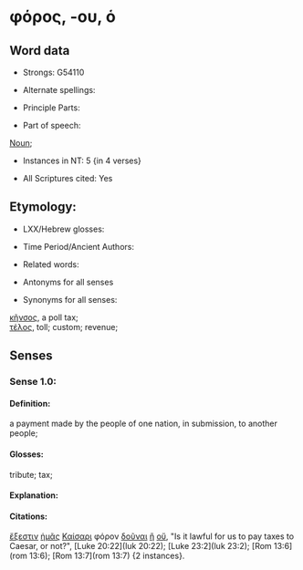 # φόρος, -ου, ὁ

<!-- Status: S2=NeedsFinalCheck -->
<!-- Lexica used for edits: BDAG, FFM, LN, A-S -->

## Word data

* Strongs: G54110

* Alternate spellings:

* Principle Parts: 

* Part of speech: 

[Noun](http://ugg.readthedocs.io/en/latest/noun.html); 

* Instances in NT: 5 {in 4 verses}

* All Scriptures cited: Yes

## Etymology: 

* LXX/Hebrew glosses: 

* Time Period/Ancient Authors: 

* Related words: 

* Antonyms for all senses

* Synonyms for all senses: 

[κῆνσος](../G27780/01.md), a poll tax;    
[τέλος](../G50560/01.md), toll; custom; revenue; 

## Senses 

### Sense 1.0:

#### Definition: 

a payment made by the people of one nation, in submission, to another people;

#### Glosses:

tribute; tax;

#### Explanation:

#### Citations:

[ἔξεστιν](../G18260/01.md) [ἡμᾶς](../G14730/01.md) [Καίσαρι](../G25410/01.md) φόρον [δοῦναι](../G13250/01.md) [ἢ](../G22280/01.md) [οὔ](../G37560/01.md), "Is it lawful for us to pay taxes to Caesar, or not?", [Luke 20:22](luk 20:22); [Luke 23:2](luk 23:2); [Rom 13:6](rom 13:6); [Rom 13:7](rom 13:7) {2 instances}.  

